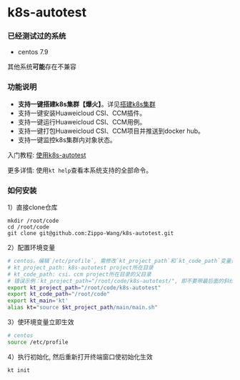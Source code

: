 # k8s-autotest

### 已经测试过的系统
* centos 7.9

其他系统**可能**存在不兼容

### 功能说明
* **支持一键搭建k8s集群【爆火】**。详见[搭建k8s集群](docs/build-cluster.md)
* 支持一键安装Huaweicloud CSI、CCM插件。
* 支持一键运行Huaweicloud CSI、CCM用例。
* 支持一键打包Huaweicloud CSI、CCM项目并推送到docker hub。
* 支持一键监控k8s集群内对象状态。

入门教程: [使用k8s-autotest](docs/usage.md) 

更多详情: 使用`kt help`查看本系统支持的全部命令。

### 如何安装

1）直接clone仓库
```git
mkdir /root/code
cd /root/code
git clone git@github.com:Zippo-Wang/k8s-autotest.git
```

2）配置环境变量
```bash
# centos。编辑`/etc/profile`, 需修改`kt_project_path`和`kt_code_path`变量值
# kt_project_path: k8s-autotest project所在目录
# kt_code_path: csi、ccm project所在目录的父目录
# 错误示例：kt_project_path="/root/code/k8s-autotest/", 即不要带最后面的斜线
export kt_project_path="/root/code/k8s-autotest"
export kt_code_path="/root/code"
export kt_main='kt'
alias kt="source $kt_project_path/main/main.sh"
```

3）使环境变量立即生效
```bash
# centos
source /etc/profile
```

4）执行初始化, 然后重新打开终端窗口使初始化生效
```bash
kt init
```
